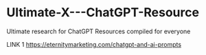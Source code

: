 # Ultimate-X---ChatGPT-Resource
Ultimate research for ChatGPT Resources compiled for everyone

LINK 1 
https://eternitymarketing.com/chatgpt-and-ai-prompts
